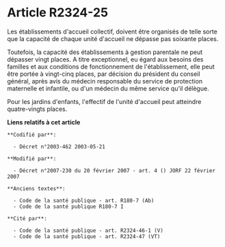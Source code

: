 # Article R2324-25

Les établissements d'accueil collectif, doivent être organisés de telle sorte que la capacité de chaque unité d'accueil ne
dépasse pas soixante places.

Toutefois, la capacité des établissements à gestion parentale ne peut dépasser vingt places. A titre exceptionnel, eu égard
aux besoins des familles et aux conditions de fonctionnement de l'établissement, elle peut être portée à vingt-cinq places,
par décision du président du conseil général, après avis du médecin responsable du service de protection maternelle et
infantile, ou d'un médecin du même service qu'il délègue.

Pour les jardins d'enfants, l'effectif de l'unité d'accueil peut atteindre quatre-vingts places.

**Liens relatifs à cet article**

	**Codifié par**:

	  - Décret n°2003-462 2003-05-21

	**Modifié par**:

	  - Décret n°2007-230 du 20 février 2007 - art. 4 () JORF 22 février 2007

	**Anciens textes**:

	  - Code de la santé publique - art. R180-7 (Ab)
	  - Code de la santé publique R180-7 I

	**Cité par**:

	  - Code de la santé publique - art. R2324-46-1 (V)
	  - Code de la santé publique - art. R2324-47 (VT)
